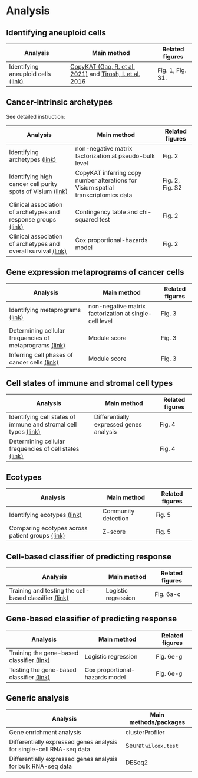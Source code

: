 # Analysis


## Identifying aneuploid cells

| Analysis                                                                                                                           | Main method                                                                                                                                       | Related figures  |
| ---------------------------------------------------------------------------------------------------------------------------------- | ------------------------------------------------------------------------------------------------------------------------------------------------- | ---------------- |
| Identifying aneuploid cells [(link)](https://github.com/navinlabcode/tnbc-chemo/blob/main/analysis/identifying_aneuploid_cells.md) | [CopyKAT (Gao, R. et al. 2021)](https://doi.org/10.1038/s41587-020-00795-2) and [Tirosh, I. et al. 2016](https://doi.org/10.1126/science.aad0501) | Fig. 1, Fig. S1. |


## Cancer-intrinsic archetypes

See detailed instruction: 

| Analysis                                                           | Main method                                                                       | Related figures |
| ------------------------------------------------------------------ | --------------------------------------------------------------------------------- | --------------- |
| Identifying archetypes [(link)]()                                  | non-negative matrix factorization at pseudo-bulk level                            | Fig. 2          |
| Identifying high cancer cell purity spots of Visium [(link)]()      | CopyKAT inferring copy number alterations for Visium spatial transcriptomics data | Fig. 2, Fig. S2 |
| Clinical association of archetypes and response groups [(link)]()  | Contingency table and chi-squared test                                            | Fig. 2          |
| Clinical association of archetypes and overall survival [(link)]() | Cox proportional-hazards model                                                    | Fig. 2          |



## Gene expression metaprograms of cancer cells

| Analysis                                                    | Main method                                            | Related figures |
| ----------------------------------------------------------- | ------------------------------------------------------ | --------------- |
| Identifying metaprograms [(link)]()                         | non-negative matrix factorization at single-cell level | Fig. 3          |
| Determining cellular frequencies of metaprograms [(link)]() | Module score                                           | Fig. 3          |
| Inferring cell phases of cancer cells [(link)]()            | Module score                                           | Fig. 3          |


## Cell states of immune and stromal cell types

| Analysis                                                            | Main method                             | Related figures |
| ------------------------------------------------------------------- | --------------------------------------- | --------------- |
| Identifying cell states of immune and stromal cell types [(link)]() | Differentially expressed genes analysis | Fig. 4          |
| Determining cellular frequencies of cell states [(link)]()          |                                         | Fig. 4          |


## Ecotypes

| Analysis                                            | Main method         | Related figures |
| --------------------------------------------------- | ------------------- | --------------- |
| Identifying ecotypes [(link)]()                     | Community detection | Fig. 5          |
| Comparing ecotypes across patient groups [(link)]() | Z-score             | Fig. 5          |


## Cell-based classifier of predicting response

| Analysis                                                  | Main method         | Related figures |
| --------------------------------------------------------- | ------------------- | --------------- |
| Training and testing the cell-based classifier [(link)]() | Logistic regression | Fig. 6a-c       |


## Gene-based classifier of predicting response

| Analysis                                      | Main method                    | Related figures |
| --------------------------------------------- | ------------------------------ | --------------- |
| Training the gene-based classifier [(link)]() | Logistic regression            | Fig. 6e-g       |
| Testing the gene-based classifier [(link)]()  | Cox proportional-hazards model | Fig. 6e-g       |



## Generic analysis

| Analysis                                                             | Main methods/packages |
| -------------------------------------------------------------------- | --------------------- |
| Gene enrichment analysis                                             | clusterProfiler       |
| Differentially expressed genes analysis for single-cell RNA-seq data | Seurat `wilcox.test`  |
| Differentially expressed genes analysis for bulk RNA-seq data        | DESeq2                |

